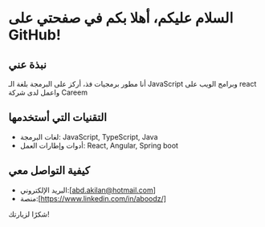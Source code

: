 
# السلام عليكم، أهلا بكم في صفحتي على GitHub!

## نبذة عني
أنا مطور برمجيات فذ، أركز على البرمجة بلغة الـ JavaScript وبرامج الويب على react واعمل لدى شركة Careem

## التقنيات التي أستخدمها
- لغات البرمجة: JavaScript, TypeScript, Java
- أدوات وإطارات العمل: React, Angular, Spring boot

## كيفية التواصل معي
- البريد الإلكتروني:[abd.akilan@hotmail.com]
- منصة:[https://www.linkedin.com/in/aboodz/]


شكرًا لزيارتك!

<!--
**aboodz/aboodz** is a ✨ _special_ ✨ repository because its `README.md` (this file) appears on your GitHub profile.

Here are some ideas to get you started:

- 🔭 I’m currently working on ...
- 🌱 I’m currently learning ...
- 👯 I’m looking to collaborate on ...
- 🤔 I’m looking for help with ...
- 💬 Ask me about ...
- 📫 How to reach me: ...
- 😄 Pronouns: ...
- ⚡ Fun fact: ...
-->
